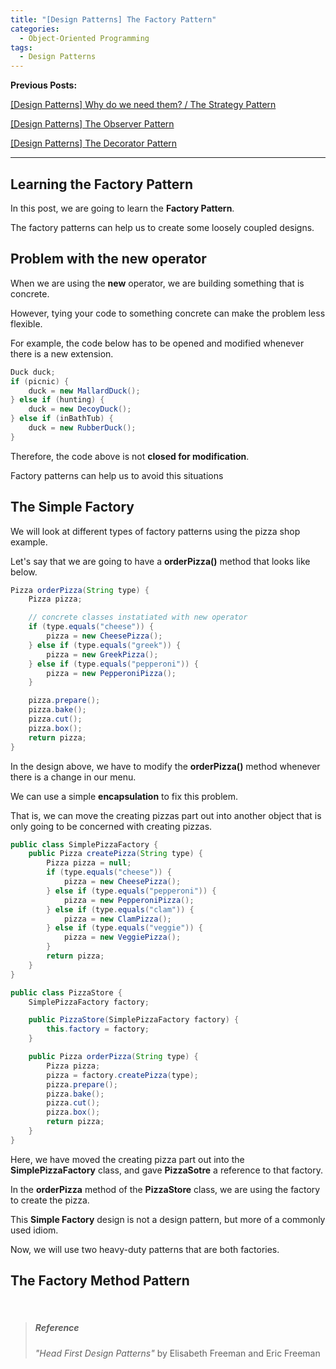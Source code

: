 ```yaml
---
title: "[Design Patterns] The Factory Pattern"
categories:
  - Object-Oriented Programming
tags:
  - Design Patterns
---
```


**Previous Posts:**

[[Design Patterns] Why do we need them? / The Strategy Pattern](/_posts/2023-04-24-design-patterns-1.md)

[[Design Patterns] The Observer Pattern](/_posts/2023-04-28-design-patterns-2.md)

[[Design Patterns] The Decorator Pattern](/_posts/2023-04-29-design-patterns-3.md)

-------

## Learning the Factory Pattern

In this post, we are going to learn the **Factory Pattern**.

The factory patterns can help us to create some loosely coupled designs.

## Problem with the new operator

When we are using the **new** operator, we are building something that is concrete.

However, tying your code to something concrete can make the problem less flexible.

For example, the code below has to be opened and modified whenever there is a new extension. 

```java
Duck duck;
if (picnic) {
    duck = new MallardDuck();
} else if (hunting) {
    duck = new DecoyDuck();
} else if (inBathTub) {
    duck = new RubberDuck();
}
```

Therefore, the code above is not **closed for modification**.

Factory patterns can help us to avoid this situations

## The Simple Factory

We will look at different types of factory patterns using the pizza shop example.

Let's say that we are going to have a **orderPizza()** method that looks like below.

```java
Pizza orderPizza(String type) {
    Pizza pizza;

    // concrete classes instatiated with new operator
    if (type.equals("cheese")) {
        pizza = new CheesePizza();
    } else if (type.equals("greek")) {
        pizza = new GreekPizza();
    } else if (type.equals("pepperoni")) {
        pizza = new PepperoniPizza();
    }

    pizza.prepare();
    pizza.bake();
    pizza.cut();
    pizza.box();
    return pizza;
}
```

In the design above, we have to modify the **orderPizza()** method whenever there is a change in our menu.

We can use a simple **encapsulation** to fix this problem.

That is, we can move the creating pizzas part out into another object that is only going to be concerned with creating pizzas.

```java
public class SimplePizzaFactory {
    public Pizza createPizza(String type) {
        Pizza pizza = null;
        if (type.equals("cheese")) {
            pizza = new CheesePizza();
        } else if (type.equals("pepperoni")) {
            pizza = new PepperoniPizza();
        } else if (type.equals("clam")) {
            pizza = new ClamPizza();
        } else if (type.equals("veggie")) {
            pizza = new VeggiePizza();
        }
        return pizza;
    }
}

public class PizzaStore {
    SimplePizzaFactory factory;

    public PizzaStore(SimplePizzaFactory factory) {
        this.factory = factory;
    }

    public Pizza orderPizza(String type) {
        Pizza pizza;
        pizza = factory.createPizza(type);
        pizza.prepare();
        pizza.bake();
        pizza.cut();
        pizza.box();
        return pizza;
    }
}
```

Here, we have moved the creating pizza part out into the **SimplePizzaFactory** class, and gave **PizzaSotre** a reference to that factory. 

In the **orderPizza** method of the **PizzaStore** class, we are using the factory to create the pizza.

This **Simple Factory** design is not a design pattern, but more of a commonly used idiom. 

Now, we will use two heavy-duty patterns that are both factories.

## The Factory Method Pattern

<br>

> ##### Reference
>*"Head First Design Patterns"* by Elisabeth Freeman and Eric Freeman